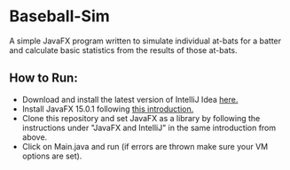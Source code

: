 
# Baseball-Sim
A simple JavaFX program written to simulate individual at-bats for a batter and calculate basic statistics from the results of those at-bats.

## How to Run:
- Download and install the latest version of IntelliJ Idea [here.](https://www.jetbrains.com/idea/download)
- Install JavaFX 15.0.1 following [this introduction.](https://openjfx.io/openjfx-docs/#introduction)
- Clone this repository and set JavaFX as a library by following the instructions under "JavaFX and IntelliJ" in the same introduction from above.
- Click on Main.java and run (if errors are thrown make sure your VM options are set).
